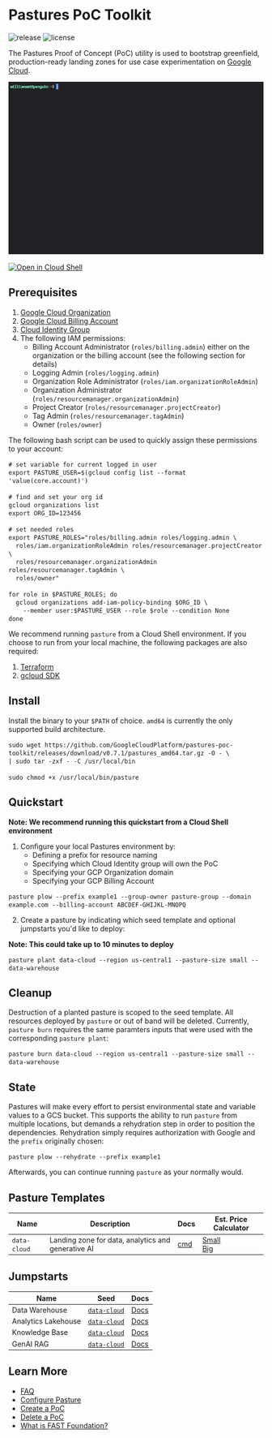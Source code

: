 # Pastures PoC Toolkit

![release](https://img.shields.io/github/v/release/googlecloudplatform/pastures-poc-toolkit) ![license](https://img.shields.io/github/license/GoogleCloudPlatform/pastures-poc-toolkit)

The Pastures Proof of Concept (PoC) utility is used to bootstrap greenfield, production-ready landing zones for use case experimentation on [Google Cloud](https://cloud.google.com/).

![demo-gif](assets/demo.gif)

[![Open in Cloud Shell](https://gstatic.com/cloudssh/images/open-btn.svg)](https://shell.cloud.google.com/cloudshell/editor?cloudshell_git_repo=http://github.com/GoogleCloudPlatform/pastures-poc-toolkit.git)

## Prerequisites
1. [Google Cloud Organization](https://cloud.google.com/resource-manager/docs/cloud-platform-resource-hierarchy#organizations)
2. [Google Cloud Billing Account](https://cloud.google.com/billing/docs/how-to/manage-billing-account)
3. [Cloud Identity Group](https://support.google.com/cloudidentity/answer/9400082)
4. The following IAM permissions:
    - Billing Account Administrator (`roles/billing.admin`) either on the organization or the billing account (see the following section for details)
    - Logging Admin (`roles/logging.admin`)
    - Organization Role Administrator (`roles/iam.organizationRoleAdmin`)
    - Organization Administrator (`roles/resourcemanager.organizationAdmin`)
    - Project Creator (`roles/resourcemanager.projectCreator`)
    - Tag Admin (`roles/resourcemanager.tagAdmin`)
    - Owner (`roles/owner`)

The following bash script can be used to quickly assign these permissions to your account:

```shell
# set variable for current logged in user
export PASTURE_USER=$(gcloud config list --format 'value(core.account)')

# find and set your org id
gcloud organizations list
export ORG_ID=123456

# set needed roles
export PASTURE_ROLES="roles/billing.admin roles/logging.admin \
  roles/iam.organizationRoleAdmin roles/resourcemanager.projectCreator \
  roles/resourcemanager.organizationAdmin roles/resourcemanager.tagAdmin \
  roles/owner"

for role in $PASTURE_ROLES; do
  gcloud organizations add-iam-policy-binding $ORG_ID \
    --member user:$PASTURE_USER --role $role --condition None
done
```

We recommend running `pasture` from a Cloud Shell environment. If you choose to run from your local machine, the following packages are also required:
1. [Terraform](https://developer.hashicorp.com/terraform/install)
2. [gcloud SDK](https://cloud.google.com/sdk/docs/install)

## Install

Install the binary to your `$PATH` of choice. `amd64` is currently the only supported build architecture.
<!-- x-release-please-start-version -->
```shell
sudo wget https://github.com/GoogleCloudPlatform/pastures-poc-toolkit/releases/download/v0.7.1/pastures_amd64.tar.gz -O - \
| sudo tar -zxf - -C /usr/local/bin

sudo chmod +x /usr/local/bin/pasture
```
<!-- x-release-please-end -->
## Quickstart

**Note: We recommend running this quickstart from a Cloud Shell environment**

1. Configure your local Pastures environment by:
    - Defining a prefix for resource naming
    - Specifying which Cloud Identity group will own the PoC
    - Specifying your GCP Organization domain
    - Specifying your GCP Billing Account

```shell
pasture plow --prefix example1 --group-owner pasture-group --domain example.com --billing-account ABCDEF-GHIJKL-MNOPQ
```

2. Create a pasture by indicating which seed template and optional jumpstarts you'd like to deploy:

**Note: This could take up to 10 minutes to deploy**

```shell
pasture plant data-cloud --region us-central1 --pasture-size small --data-warehouse
```

## Cleanup

Destruction of a planted pasture is scoped to the seed template. All resources deployed by `pasture` or out of band will be deleted. Currently, `pasture burn` requires the same paramters inputs that were used with the corresponding `pasture plant`:

```shell
pasture burn data-cloud --region us-central1 --pasture-size small --data-warehouse
```

## State

Pastures will make every effort to persist environmental state and variable values to a GCS bucket. This supports the ability to run `pasture` from multiple locations, but demands a rehydration step in order to position the dependencies. Rehydration simply requires authorization with Google and the `prefix` originally chosen:

```shell
pasture plow --rehydrate --prefix example1
```

Afterwards, you can continue running `pasture` as your normally would.

## Pasture Templates

| Name | Description | Docs | Est. Price Calculator |
| ---- | ----------- | ---- | --------------------- |
| `data-cloud` | Landing zone for data, analytics and generative AI | [cmd](docs/pasture_plant_data-cloud.md) | [Small](https://cloud.google.com/products/calculator?hl=en&dl=CiQ0Yzc1N2RjNC0yN2QyLTQyMmEtODlkZS0xYzkxNzAyM2JmNTgQCxokMzIxQTgxMTctN0Q3NC00QUU4LUE4NzAtNTJFNDIxMUMyNEYx)<br>[Big](https://cloud.google.com/products/calculator?hl=en&dl=CiRhYzk2Y2MzZS05ZWRkLTRmMDAtYWM5OS1lYmVmN2UyYjY0NTEQCxokRDkwRDA3OTEtNDE2Qi00ODNFLUJFRjctMjU3RTEwNkRCQzE5) |

## Jumpstarts

| Name | Seed | Docs |
| ---- | ---- | ---- |
| Data Warehouse | [`data-cloud`](docs/pasture_plant_data-cloud.md) | [Docs](https://cloud.google.com/architecture/big-data-analytics/data-warehouse) |
| Analytics Lakehouse | [`data-cloud`](docs/pasture_plant_data-cloud.md) | [Docs](https://cloud.google.com/architecture/big-data-analytics/analytics-lakehouse) |
| Knowledge Base | [`data-cloud`](docs/pasture_plant_data-cloud.md) | [Docs](https://cloud.google.com/architecture/ai-ml/generative-ai-knowledge-base) |
| GenAI RAG | [`data-cloud`](docs/pasture_plant_data-cloud.md) | [Docs](https://cloud.google.com/architecture/ai-ml/generative-ai-rag) |

## Learn More

- [FAQ](docs/faq.md)
- [Configure Pasture](docs/pasture_plow.md)
- [Create a PoC](docs/pasture_plant.md)
- [Delete a PoC](docs/pasture_burn.md)
- [What is FAST Foundation?](https://github.com/GoogleCloudPlatform/cloud-foundation-fabric/blob/v29.0.0/fast/README.md)